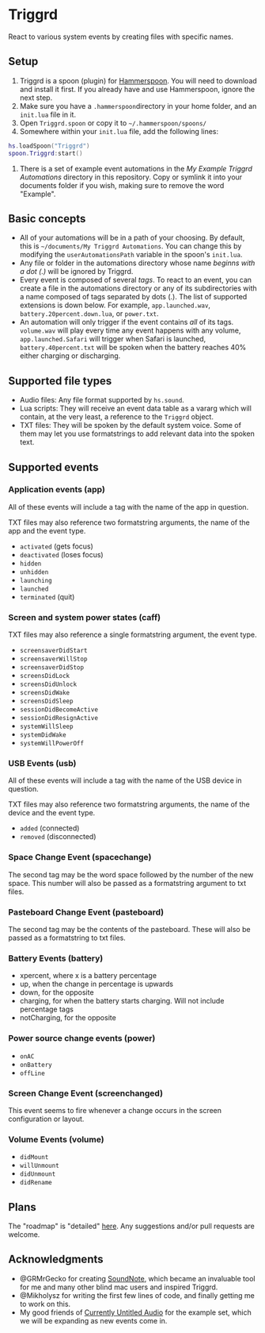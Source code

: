 # Triggrd

React to various system events by creating files with specific names.

## Setup

1. Triggrd is a spoon (plugin) for [Hammerspoon](https://hammerspoon.org). You will need to download and install it first. If you already have and use Hammerspoon, ignore the next step.
1. Make sure you have a `.hammerspoon`directory in your home folder, and an `init.lua` file in it.
1. Open `Triggrd.spoon` or copy it to `~/.hammerspoon/spoons/`
1. Somewhere within your `init.lua` file, add the following lines:
```lua
hs.loadSpoon("Triggrd")
spoon.Triggrd:start()
````
1. There is a set of example event automations in the *My Example Triggrd Automations* directory in this repository. Copy or symlink it into your documents folder if you wish, making sure to remove the word "Example".

## Basic concepts

* All of your automations will be in a path of your choosing. By default, this is `~/documents/My Triggrd Automations`. You can change this by modifying the `userAutomationsPath` variable in the spoon's `init.lua`.
* Any file or folder in the automations directory whose name *beginns with a dot (.)* will be ignored by Triggrd.
* Every event is composed of several *tags*. To react to an event, you can create a file in the automations directory or any of its subdirectories with a name composed of tags separated by dots (.). The list of supported extensions is down below. For example, `app.launched.wav`, `battery.20percent.down.lua`, or `power.txt`.
* An automation will only trigger if the event contains *all* of its tags. `volume.wav` will play every time any event happens with any volume, `app.launched.Safari` will trigger when Safari is launched, `battery.40percent.txt` will be spoken when the battery reaches 40% either charging or discharging.

## Supported file types

* Audio files: Any file format supported by `hs.sound`.
* Lua scripts: They will receive an event data table as a vararg which will contain, at the very least, a reference to the `Triggrd` object.
* TXT files: They will be spoken by the default system voice. Some of them may let you use formatstrings to add relevant data into the spoken text.

## Supported events

### Application events (app)

All of these events will include a tag with the name of the app in question.

TXT files may also reference two formatstring arguments, the name of the app and the event type.

* `activated` (gets focus)
* `deactivated` (loses focus)
* `hidden`
* `unhidden`
* `launching`
* `launched`
* `terminated` (quit)

### Screen and system power states (caff)

TXT files may also reference a single formatstring argument, the event type.

* `screensaverDidStart`
* `screensaverWillStop`
* `screensaverDidStop`
* `screensDidLock`
* `screensDidUnlock`
* `screensDidWake`
* `screensDidSleep`
* `sessionDidBecomeActive`
* `sessionDidResignActive`
* `systemWillSleep`
* `systemDidWake`
* `systemWillPowerOff`

### USB Events (usb)

All of these events will include a tag with the name of the USB device in question.

TXT files may also reference two formatstring arguments, the name of the device and the event type.

* `added` (connected)
* `removed` (disconnected)

### Space Change Event (spacechange)

The second tag may be the word space followed by the number of the new space. This number will also be passed as a formatstring argument to txt files.

### Pasteboard Change Event (pasteboard)

The second tag may be the contents of the pasteboard. These will also be passed as a formatstring to txt files.

### Battery Events (battery)

* xpercent, where x is a battery percentage
* up, when the change in percentage is upwards
* down, for the opposite
* charging, for when the battery starts charging. Will not include percentage tags
* notCharging, for the opposite

### Power source change events (power)

* `onAC`
* `onBattery`
* `offLine`

### Screen Change Event (screenchanged)

This event seems to fire whenever a change occurs in the screen configuration or layout.

### Volume Events (volume)

* `didMount`
* `willUnmount`
* `didUnmount`
* `didRename`

## Plans

The "roadmap" is "detailed" [here](tasks.md). Any suggestions and/or pull requests are welcome.

## Acknowledgments

* @GRMrGecko for creating [SoundNote](https://github.com/GRMrGecko/SoundNote), which became an invaluable tool for me and many other blind mac users and inspired Triggrd.
* @Mikholysz for writing the first few lines of code, and finally getting me to work on this.
* My good friends of [Currently Untitled Audio](https://currentlyuntitledaudio.design) for the example set, which we will be expanding as new events come in.
